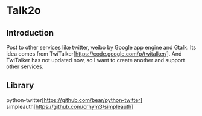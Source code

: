 # Talk2o

## Introduction
Post to other services like twitter, weibo by Google app engine and Gtalk. 
Its idea comes from TwiTalker[https://code.google.com/p/twitalker/]. And TwiTalker has not updated now, so I want to create another and support other services.

## Library
python-twitter[https://github.com/bear/python-twitter]
simpleauth[https://github.com/crhym3/simpleauth]
